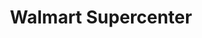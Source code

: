 ---
title: "Walmart Supercenter"
url: /hot-springs/walmart-supercenter-albert-pike-road/
shop: supermarket
---